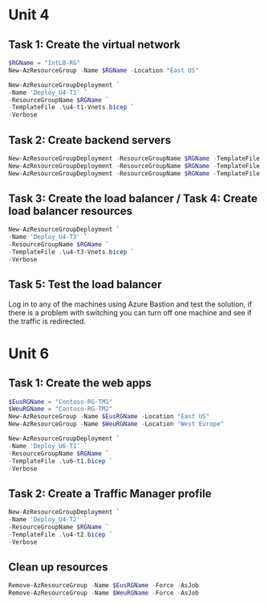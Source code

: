 # Unit 4
## Task 1: Create the virtual network
```Powershell
$RGName = "IntLB-RG"
New-AzResourceGroup -Name $RGName -Location "East US"

New-AzResourceGroupDeployment `
-Name 'Deploy_U4-T1' `
-ResourceGroupName $RGName `
-TemplateFile .\u4-t1-Vnets.bicep `
-Verbose
```

## Task 2: Create backend servers
```Powershell
New-AzResourceGroupDeployment -ResourceGroupName $RGName -TemplateFile azuredeploy.bicep -TemplateParameterFile .arm\azuredeploy.parameters.vm1.json -AsJob
New-AzResourceGroupDeployment -ResourceGroupName $RGName -TemplateFile azuredeploy.bicep -TemplateParameterFile .arm\azuredeploy.parameters.vm2.json -AsJob
New-AzResourceGroupDeployment -ResourceGroupName $RGName -TemplateFile azuredeploy.bicep -TemplateParameterFile .arm\azuredeploy.parameters.vm3.json -AsJob
```

## Task 3: Create the load balancer / Task 4: Create load balancer resources
```Powershell
New-AzResourceGroupDeployment `
-Name 'Deploy_U4-T3' `
-ResourceGroupName $RGName `
-TemplateFile .\u4-t3-Vnets.bicep `
-Verbose
```
## Task 5: Test the load balancer
Log in to any of the machines using Azure Bastion and test the solution, if there is a problem with switching you can turn off one machine and see if the traffic is redirected.

# Unit 6
## Task 1: Create the web apps
```Powershell
$EusRGName = "Contoso-RG-TM1"
$WeuRGName = "Contoso-RG-TM2"
New-AzResourceGroup -Name $EusRGName -Location "East US"
New-AzResourceGroup -Name $WeuRGName -Location "West Europe"

New-AzResourceGroupDeployment `
-Name 'Deploy_U6-T1' `
-ResourceGroupName $RGName `
-TemplateFile .\u6-t1.bicep `
-Verbose
```

## Task 2: Create a Traffic Manager profile
```Powershell
New-AzResourceGroupDeployment `
-Name 'Deploy_U4-T2' `
-ResourceGroupName $RGName `
-TemplateFile .\u4-t2.bicep `
-Verbose
```


## Clean up resources
```Powershell
Remove-AzResourceGroup -Name $EusRGName -Force -AsJob
Remove-AzResourceGroup -Name $WeuRGName -Force -AsJob
```

